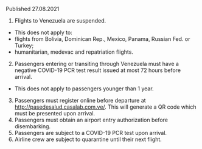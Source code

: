 Published 27.08.2021
1. Flights to Venezuela are suspended.
- This does not apply to:
- flights from Bolivia, Dominican Rep., Mexico, Panama, Russian Fed. or Turkey;
- humanitarian, medevac and repatriation flights.
2. Passengers entering or transiting through Venezuela must have a negative COVID-19 PCR test result issued at most 72 hours before arrival.
- This does not apply to passengers younger than 1 year.
3. Passengers must register online before departure at <a href="http://pasedesalud.casalab.com.ve/">http://pasedesalud.casalab.com.ve/</a>. This will generate a QR code which must be presented upon arrival.
4. Passengers must obtain an airport entry authorization before disembarking.
5. Passengers are subject to a COVID-19 PCR test upon arrival.
6. Airline crew are subject to quarantine until their next flight.
